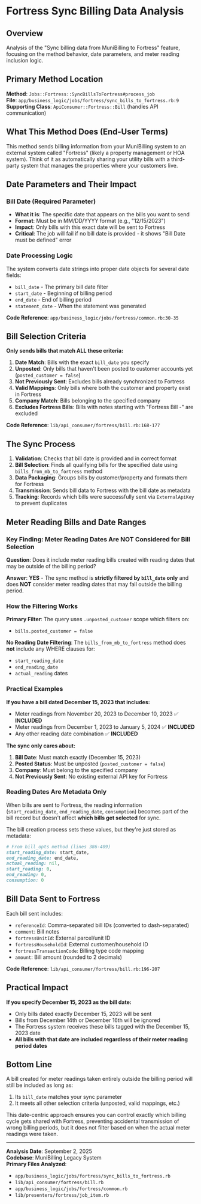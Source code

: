 # Fortress Sync Billing Data Analysis

## Overview
Analysis of the "Sync billing data from MuniBilling to Fortress" feature, focusing on the method behavior, date parameters, and meter reading inclusion logic.

## Primary Method Location
**Method**: `Jobs::Fortress::SyncBillsToFortress#process_job`  
**File**: `app/business_logic/jobs/fortress/sync_bills_to_fortress.rb:9`  
**Supporting Class**: `ApiConsumer::Fortress::Bill` (handles API communication)  

## What This Method Does (End-User Terms)

This method sends billing information from your MuniBilling system to an external system called "Fortress" (likely a property management or HOA system). Think of it as automatically sharing your utility bills with a third-party system that manages the properties where your customers live.

## Date Parameters and Their Impact

### **Bill Date** (Required Parameter)
- **What it is**: The specific date that appears on the bills you want to send
- **Format**: Must be in MM/DD/YYYY format (e.g., "12/15/2023")
- **Impact**: Only bills with this exact date will be sent to Fortress
- **Critical**: The job will fail if no bill date is provided - it shows "Bill Date must be defined" error

### **Date Processing Logic**
The system converts date strings into proper date objects for several date fields:
- `bill_date` - The primary bill date filter
- `start_date` - Beginning of billing period
- `end_date` - End of billing period  
- `statement_date` - When the statement was generated

**Code Reference**: `app/business_logic/jobs/fortress/common.rb:30-35`

## Bill Selection Criteria

**Only sends bills that match ALL these criteria:**
1. **Date Match**: Bills with the exact `bill_date` you specify
2. **Unposted**: Only bills that haven't been posted to customer accounts yet (`posted_customer = false`)
3. **Not Previously Sent**: Excludes bills already synchronized to Fortress
4. **Valid Mappings**: Only bills where both the customer and property exist in Fortress
5. **Company Match**: Bills belonging to the specified company
6. **Excludes Fortress Bills**: Bills with notes starting with "Fortress Bill -" are excluded

**Code Reference**: `lib/api_consumer/fortress/bill.rb:168-177`

## The Sync Process

1. **Validation**: Checks that bill date is provided and in correct format
2. **Bill Selection**: Finds all qualifying bills for the specified date using `bills_from_mb_to_fortress` method
3. **Data Packaging**: Groups bills by customer/property and formats them for Fortress
4. **Transmission**: Sends bill data to Fortress with the bill date as metadata
5. **Tracking**: Records which bills were successfully sent via `ExternalApiKey` to prevent duplicates

## Meter Reading Bills and Date Ranges

### Key Finding: Meter Reading Dates Are NOT Considered for Bill Selection

**Question**: Does it include meter reading bills created with reading dates that may be outside of the billing period?

**Answer**: **YES** - The sync method is **strictly filtered by `bill_date` only** and does **NOT** consider meter reading dates that may fall outside the billing period.

### How the Filtering Works

**Primary Filter**: The query uses `.unposted_customer` scope which filters on:
- `bills.posted_customer = false`

**No Reading Date Filtering**: The `bills_from_mb_to_fortress` method does **not** include any WHERE clauses for:
- `start_reading_date` 
- `end_reading_date`
- `actual_reading` dates

### Practical Examples

**If you have a bill dated December 15, 2023 that includes:**
- Meter readings from November 20, 2023 to December 10, 2023 ✅ **INCLUDED**
- Meter readings from December 1, 2023 to January 5, 2024 ✅ **INCLUDED**  
- Any other reading date combination ✅ **INCLUDED**

**The sync only cares about:**
1. **Bill Date**: Must match exactly (December 15, 2023)
2. **Posted Status**: Must be unposted (`posted_customer = false`)
3. **Company**: Must belong to the specified company
4. **Not Previously Sent**: No existing external API key for Fortress

### Reading Dates Are Metadata Only

When bills are sent to Fortress, the reading information (`start_reading_date`, `end_reading_date`, `consumption`) becomes part of the bill record but doesn't affect **which bills get selected** for sync.

The bill creation process sets these values, but they're just stored as metadata:
```ruby
# From bill_opts method (lines 386-409)
start_reading_date: start_date,
end_reading_date: end_date,
actual_reading: nil,
start_reading: 0,
end_reading: 0,
consumption: 0
```

## Bill Data Sent to Fortress

Each bill sent includes:
- `referenceId`: Comma-separated bill IDs (converted to dash-separated)
- `comment`: Bill notes
- `fortressUnitId`: External parcel/unit ID
- `fortressHouseholdId`: External customer/household ID  
- `fortressTransactionCode`: Billing type code mapping
- `amount`: Bill amount (rounded to 2 decimals)

**Code Reference**: `lib/api_consumer/fortress/bill.rb:196-207`

## Practical Impact

**If you specify December 15, 2023 as the bill date:**
- Only bills dated exactly December 15, 2023 will be sent
- Bills from December 14th or December 16th will be ignored
- The Fortress system receives these bills tagged with the December 15, 2023 date
- **All bills with that date are included regardless of their meter reading period dates**

## Bottom Line

A bill created for meter readings taken entirely outside the billing period will still be included as long as:
1. Its `bill_date` matches your sync parameter
2. It meets all other selection criteria (unposted, valid mappings, etc.)

This date-centric approach ensures you can control exactly which billing cycle gets shared with Fortress, preventing accidental transmission of wrong billing periods, but it does not filter based on when the actual meter readings were taken.

---

**Analysis Date**: September 2, 2025  
**Codebase**: MuniBilling Legacy System  
**Primary Files Analyzed**:
- `app/business_logic/jobs/fortress/sync_bills_to_fortress.rb`
- `lib/api_consumer/fortress/bill.rb`
- `app/business_logic/jobs/fortress/common.rb`
- `lib/presenters/fortress/job_item.rb`